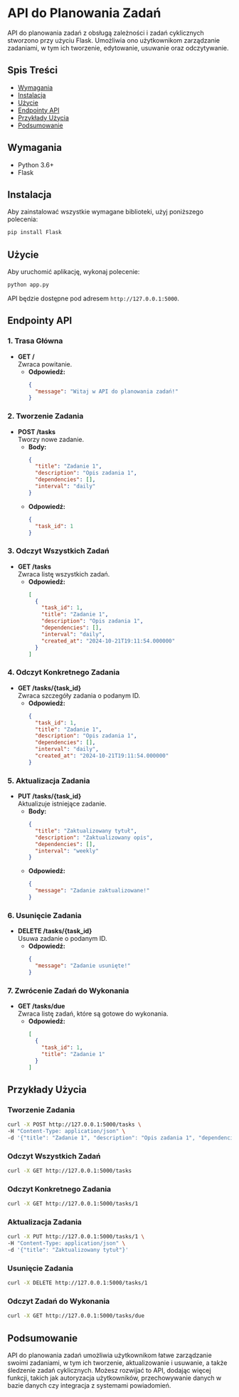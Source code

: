 # API do Planowania Zadań

API do planowania zadań z obsługą zależności i zadań cyklicznych stworzono przy użyciu Flask. Umożliwia ono użytkownikom zarządzanie zadaniami, w tym ich tworzenie, edytowanie, usuwanie oraz odczytywanie.

## Spis Treści
- [Wymagania](#wymagania)
- [Instalacja](#instalacja)
- [Użycie](#użycie)
- [Endpointy API](#endpointy-api)
- [Przykłady Użycia](#przykłady-użycia)
- [Podsumowanie](#podsumowanie)

## Wymagania
- Python 3.6+
- Flask

## Instalacja
Aby zainstalować wszystkie wymagane biblioteki, użyj poniższego polecenia:

```bash
pip install Flask
```

## Użycie
Aby uruchomić aplikację, wykonaj polecenie:

```bash
python app.py
```

API będzie dostępne pod adresem `http://127.0.0.1:5000`.

## Endpointy API

### 1. Trasa Główna
- **GET /**  
  Zwraca powitanie.
  - **Odpowiedź:**
    ```json
    {
      "message": "Witaj w API do planowania zadań!"
    }
    ```

### 2. Tworzenie Zadania
- **POST /tasks**  
  Tworzy nowe zadanie.
  - **Body:**
    ```json
    {
      "title": "Zadanie 1",
      "description": "Opis zadania 1",
      "dependencies": [],
      "interval": "daily"
    }
    ```
  - **Odpowiedź:**
    ```json
    {
      "task_id": 1
    }
    ```

### 3. Odczyt Wszystkich Zadań
- **GET /tasks**  
  Zwraca listę wszystkich zadań.
  - **Odpowiedź:**
    ```json
    [
      {
        "task_id": 1,
        "title": "Zadanie 1",
        "description": "Opis zadania 1",
        "dependencies": [],
        "interval": "daily",
        "created_at": "2024-10-21T19:11:54.000000"
      }
    ]
    ```

### 4. Odczyt Konkretnego Zadania
- **GET /tasks/{task_id}**  
  Zwraca szczegóły zadania o podanym ID.
  - **Odpowiedź:**
    ```json
    {
      "task_id": 1,
      "title": "Zadanie 1",
      "description": "Opis zadania 1",
      "dependencies": [],
      "interval": "daily",
      "created_at": "2024-10-21T19:11:54.000000"
    }
    ```

### 5. Aktualizacja Zadania
- **PUT /tasks/{task_id}**  
  Aktualizuje istniejące zadanie.
  - **Body:**
    ```json
    {
      "title": "Zaktualizowany tytuł",
      "description": "Zaktualizowany opis",
      "dependencies": [],
      "interval": "weekly"
    }
    ```
  - **Odpowiedź:**
    ```json
    {
      "message": "Zadanie zaktualizowane!"
    }
    ```

### 6. Usunięcie Zadania
- **DELETE /tasks/{task_id}**  
  Usuwa zadanie o podanym ID.
  - **Odpowiedź:**
    ```json
    {
      "message": "Zadanie usunięte!"
    }
    ```

### 7. Zwrócenie Zadań do Wykonania
- **GET /tasks/due**  
  Zwraca listę zadań, które są gotowe do wykonania.
  - **Odpowiedź:**
    ```json
    [
      {
        "task_id": 1,
        "title": "Zadanie 1"
      }
    ]
    ```

## Przykłady Użycia

### Tworzenie Zadania
```bash
curl -X POST http://127.0.0.1:5000/tasks \
-H "Content-Type: application/json" \
-d '{"title": "Zadanie 1", "description": "Opis zadania 1", "dependencies": [], "interval": "daily"}'
```

### Odczyt Wszystkich Zadań
```bash
curl -X GET http://127.0.0.1:5000/tasks
```

### Odczyt Konkretnego Zadania
```bash
curl -X GET http://127.0.0.1:5000/tasks/1
```

### Aktualizacja Zadania
```bash
curl -X PUT http://127.0.0.1:5000/tasks/1 \
-H "Content-Type: application/json" \
-d '{"title": "Zaktualizowany tytuł"}'
```

### Usunięcie Zadania
```bash
curl -X DELETE http://127.0.0.1:5000/tasks/1
```

### Odczyt Zadań do Wykonania
```bash
curl -X GET http://127.0.0.1:5000/tasks/due
```

## Podsumowanie
API do planowania zadań umożliwia użytkownikom łatwe zarządzanie swoimi zadaniami, w tym ich tworzenie, aktualizowanie i usuwanie, a także śledzenie zadań cyklicznych. Możesz rozwijać to API, dodając więcej funkcji, takich jak autoryzacja użytkowników, przechowywanie danych w bazie danych czy integracja z systemami powiadomień.